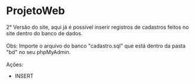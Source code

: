 # ProjetoWeb
2° Versão do site, aqui já é possível inserir registros de cadastros feitos no site dentro do banco de dados.
<br>
<br>
Obs: Importe o arquivo do banco "cadastro.sql" que está dentro da pasta "bd" no seu phpMyAdmin.
<br>
<br>
Ações:
- INSERT

